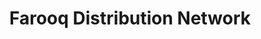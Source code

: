 ---
title: "Farooq Distribution Network"
url: /karachi/farooq-distribution-network/
shop: Großhandel
---